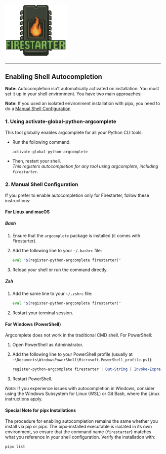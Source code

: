 <p align="left"><img src="https://raw.githubusercontent.com/henols/firestarter_app/refs/heads/main/images/firestarter_logo.png" alt="Firestarter EPROM Programmer" width="200"></p>

---
## Enabling Shell Autocompletion

**Note:** Autocompletion isn’t automatically activated on installation. You must set it up in your shell environment. You have two main approaches:

**Note:** If you used an isolated environment installation with pipx, you need to do a [Manual Shell Configuration](#2-manual-shell-configuration)

### 1. Using activate-global-python-argcomplete

This tool globally enables argcomplete for all your Python CLI tools.

- Run the following command:

    ```bash
    activate-global-python-argcomplete
    ```

- Then, restart your shell.  
  *This registers autocompletion for any tool using argcomplete, including `firestarter`.*

### 2. Manual Shell Configuration

If you prefer to enable autocompletion only for Firestarter, follow these instructions:

#### For Linux and macOS

##### Bash

1. Ensure that the `argcomplete` package is installed (it comes with Firestarter).
2. Add the following line to your `~/.bashrc` file:

    ```bash
    eval "$(register-python-argcomplete firestarter)"
    ```

3. Reload your shell or run the command directly.

##### Zsh

1. Add the same line to your `~/.zshrc` file:

    ```bash
    eval "$(register-python-argcomplete firestarter)"
    ```

2. Restart your terminal session.

#### For Windows (PowerShell)

Argcomplete does not work in the traditional CMD shell. For PowerShell:

1. Open PowerShell as Administrator.
2. Add the following line to your PowerShell profile (usually at `~\Documents\WindowsPowerShell\Microsoft.PowerShell_profile.ps1`):

    ```powershell
    register-python-argcomplete firestarter | Out-String | Invoke-Expression
    ```

3. Restart PowerShell.

*Note:* If you experience issues with autocompletion in Windows, consider using the Windows Subsystem for Linux (WSL) or Git Bash, where the Linux instructions apply.

#### Special Note for pipx Installations

The procedure for enabling autocompletion remains the same whether you install via pip or pipx. The pipx-installed executable is isolated in its own environment, so ensure that the command name (`firestarter`) matches what you reference in your shell configuration. Verify the installation with:

```bash
pipx list
```
